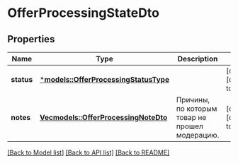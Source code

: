 # OfferProcessingStateDto

## Properties
Name | Type | Description | Notes
------------ | ------------- | ------------- | -------------
**status** | [***models::OfferProcessingStatusType**](OfferProcessingStatusType.md) |  | [optional] [default to None]
**notes** | [**Vec<models::OfferProcessingNoteDto>**](OfferProcessingNoteDTO.md) | Причины, по которым товар не прошел модерацию. | [optional] [default to None]

[[Back to Model list]](../README.md#documentation-for-models) [[Back to API list]](../README.md#documentation-for-api-endpoints) [[Back to README]](../README.md)


